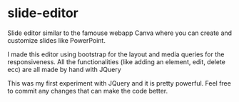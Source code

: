 # slide-editor
Slide editor similar to the famouse webapp Canva where you can create and customize slides like PowerPoint.

I made this editor using bootstrap for the layout and media queries for the responsiveness.
All the functionalities (like adding an element, edit, delete ecc) are all made by hand with JQuery

This was my first experiment with JQuery and it is pretty powerful.
Feel free to commit any changes that can make the code better.



